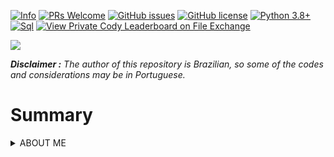 <div>
  
  [![Info](https://img.shields.io/badge/Project-Info-brightgreen?logo=data:image/svg%2bxml)](https://github.com/users/FelipeRamosOliveira/projects/3)
  [![PRs Welcome](https://img.shields.io/badge/PRs-welcome-brightgreen.svg)](https://github.com/FelipeRamosOliveira/Portfolio/pulls)
  [![GitHub issues](https://img.shields.io/github/issues/FelipeRamosOliveira/Portfolio.svg)](https://img.shields.io/github/issues/FelipeRamosOliveira/Portfolio.svg)
  [![GitHub license](https://img.shields.io/github/license/Naereen/StrapDown.js.svg)](https://github.com/Naereen/StrapDown.js/blob/master/LICENSE)
  [![Python 3.8+](https://img.shields.io/badge/Python-3.8+-blue.svg)](https://www.python.org/downloads/release/python-360/)
  [![Sql](https://img.shields.io/badge/MySql-8.0-blue.svg)](https://www.mysql.com/)
  [![View Private Cody Leaderboard on File Exchange](https://www.mathworks.com/matlabcentral/images/matlab-file-exchange.svg)](https://www.mathworks.com/matlabcentral/fileexchange/)

</div>
  
![](https://allhacked.com/up/2019/03/hello-world.gif)

***Disclaimer :** The author of this repository is Brazilian, so some of the codes and considerations may be in Portuguese.*

<!--.................................................-->
# Summary

<details>
  <summary>ABOUT ME</summary>
 
##  Hi, I'm Felipe ! :wave:
I'm a Data Engineer at Stone Payments and a PhD candidate in Computer Systems at PEC / COPPE / UFRJ (2020-2024), in the Decision Making research area. I'm a huge machine learning enthusiast and have experience with AI, natural language processing, nature-inspired algorithms, and optimization.
 
### Stats
<div>
  
  <div style="display: inline_block">
  <a href="https://github.com/FelipeRamosOliveira">
  <img height="180em"  src="https://github-readme-stats.vercel.app/api?username=FelipeRamosOliveira&show_icons=true&theme=graywhiteinclude_all_commits=true&count_private=true"/>
  <img height="180em"  src="https://github-readme-stats.vercel.app/api/top-langs/?username=FelipeRamosOliveira&layout=compact&langs_count=8&theme=graywhite"/>

</div>
    
  
<!--.................................................-->

nyone who has ever encountered a data analysis problem that a marking tool has not completely or efficiently solved the problem with, raises their hand there :raised_hand:.In the world of data analysis, it becomes increasingly necessary to step out of your comfort zone, and look for other tools that are useful for the universe of a data scientist. Fortunate
    
<!--.................................................-->
<div>
  
<details>
  <summary>CONTENTS</summary> 
  
## PYTHON
Anyone who has ever encountered a data analysis problem that a marking tool has not completely or efficiently solved the problem with, raises their hand there :raised_hand:.In the world of data analysis, it becomes increasingly necessary to step out of your comfort zone, and look for other tools that are useful for the universe of a data scientist. Fortunately in this scenario Python is a good option. If your profile has an inclination to code, now is the time to get your hands dirty, in a simple way, believe me, coding has never been easier. If you are already convinced to give Python a chance, check out the advantages of this choice: The Python language is a high level, open source, very active online community, easy to learn, imperative, interpreted by scripts, object oriented, functional, with strong typing and dynamics. Programming in Python is like writing a letter to the computer, a letter in English, it is worth mentioning. 
  
## SQL

SQL stands for “Structured Query Language”, or “Structured Query Language”, in Portuguese. Briefly, it is a programming language for dealing with relational (table-based) databases. It was created so that multiple developers could access and modify a company's data simultaneously, in an uncomplicated and unified way.SQL programming can be used to analyze or perform tasks on tables, mainly through the following commands: insert, search, update and delete. However, that doesn't mean that SQL can't do more advanced things, like writing queries (query commands) with multiple information.
  
## MATLAB

Unlike many engineering-oriented software, MATLAB does not have an engineering or specific area. Any engineering (including any area of science) can use it.It is even difficult to talk about all the functions of MATLAB because, in addition to the basic functions, you can still develop its functions and programs. In addition to software, it is a programming language. It is normal to hear someone (usually an engineer) say that they program in MATLAB. So, the use is quite different. MATLAB is usually one of the first options for engineers who need to solve a problem / function, perform a simulation, do a statistical test or visualize a result. Other areas of science, on the other hand, usually try other software / languages first.

</details>

</div>







